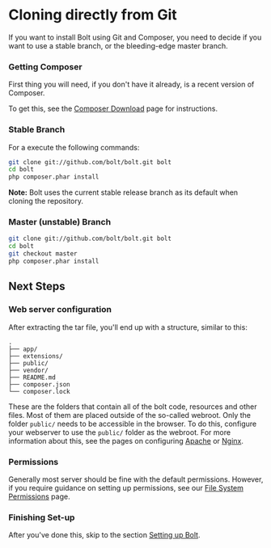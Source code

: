 Cloning directly from Git
=========================

If you want to install Bolt using Git and Composer, you need to decide if you
want to use a stable branch, or the bleeding-edge master branch.

### Getting Composer

First thing you will need, if you don't have it already, is a recent version of Composer.

To get this, see the [Composer Download](https://getcomposer.org/download/) page for instructions.

### Stable Branch

For a execute the following commands:

```bash
git clone git://github.com/bolt/bolt.git bolt
cd bolt
php composer.phar install
```

**Note:** Bolt uses the current stable release branch as its default when
cloning the repository.

### Master (unstable) Branch

```bash
git clone git://github.com/bolt/bolt.git bolt
cd bolt
git checkout master
php composer.phar install
```

Next Steps
----------

### Web server configuration

After extracting the tar file, you'll end up with a structure, similar to this:

```
.
├── app/
├── extensions/
├── public/
├── vendor/
├── README.md
├── composer.json
└── composer.lock
```

These are the folders that contain all of the bolt code, resources and other
files. Most of them are placed outside of the so-called webroot. Only the folder
`public/` needs to be accessible in the browser. To do this, configure your
webserver to use the `public/` folder as the webroot. For more information about
this, see the pages on configuring [Apache][apache] or [Nginx][nginx].

### Permissions

Generally most server should be fine with the default permissions. However, if
you require guidance on setting up permissions, see our [File System
Permissions](permissions) page.

### Finishing Set-up

After you've done this, skip to the section [Setting up Bolt](../configuration/introduction).

[apache]: ../configuration/web-server-apache
[nginx]: ../configuration/web-server-nginx